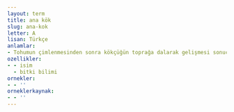 ```yaml
---
layout: term
title: ana kök
slug: ana-kok
letter: A
lisan: Türkçe
anlamlar:
- Tohumun çimlenmesinden sonra kökçüğün toprağa dalarak gelişmesi sonucu oluşan ilk kök
ozellikler:
- - isim
  - bitki bilimi
ornekler:
- - ''
orneklerkaynak:
- - ''
---
```

